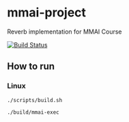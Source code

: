 # mmai-project
Reverb implementation for MMAI Course

[![Build Status](https://travis-ci.org/nsimons/mmai-project.svg?branch=master)](https://travis-ci.org/nsimons/mmai-project)

## How to run

### Linux

`./scripts/build.sh`

`./build/mmai-exec`
